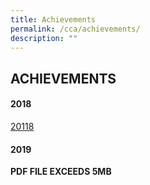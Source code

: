 ```yaml
---
title: Achievements
permalink: /cca/achievements/
description: ""
---
```

## ACHIEVEMENTS

#### 2018

[20118](/files/A&R%20achievement%20slides%202018.pdf)

#### 2019

**PDF FILE EXCEEDS 5MB**